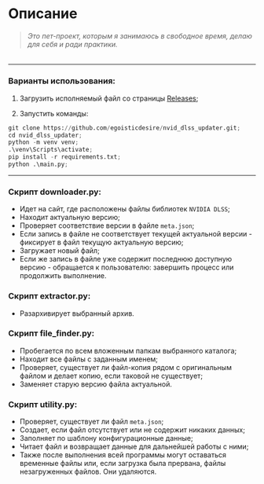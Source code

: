 # Описание

> ###### _Это пет-проект, которым я занимаюсь в свободное время, делаю для себя и ради практики._

---

### Варианты использования:
1) Загрузить исполняемый файл со страницы [Releases](https://github.com/egoisticdesire/nvid_dlss_updater/releases/tag/1.0);

2) Запустить команды:
```python
git clone https://github.com/egoisticdesire/nvid_dlss_updater.git;
cd nvid_dlss_updater;
python -m venv venv;
.\venv\Scripts\activate;
pip install -r requirements.txt;
python .\main.py;
```

---

### Скрипт __downloader.py__:

- Идет на сайт, где расположены файлы библиотек `NVIDIA DLSS`;
- Находит актуальную версию;
- Проверяет соответствие версии в файле `meta.json`;
- Если запись в файле не соответствует текущей актуальной версии - фиксирует в файл текущую актуальную версию;
- Загружает новый файл;
- Если же запись в файле уже содержит последнюю доступную версию - обращается к пользователю: завершить процесс или
  продолжить выполнение.


### Скрипт __extractor.py__:

- Разархивирует выбранный архив.


### Скрипт __file_finder.py__:

- Пробегается по всем вложенным папкам выбранного каталога;
- Находит все файлы с заданным именем;
- Проверяет, существует ли файл-копия рядом с оригинальным файлом и делает копию, если таковой не существует;
- Заменяет старую версию файла актуальной.


### Скрипт __utility.py__:

- Проверяет, существует ли файл `meta.json`;
- Создает, если файл отсутствует или не содержит никаких данных;
- Заполняет по шаблону конфигурационные данные;
- Читает файл и возвращает данные для дальнейшей работы с ними;
- Также после выполнения всей программы могут оставаться временные файлы или, если загрузка была прервана, файлы незагруженных файлов. Они удаляются.
